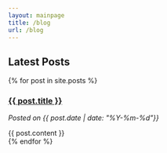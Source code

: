 ```yaml
---
layout: mainpage
title: /blog
url: /blog
---
```

## Latest Posts

<div>
  {% for post in site.posts %}
      <h3><a href="{{ post.url }}">{{ post.title }}</a></h3>
      <!-- <p><span>{{ post.date | date: "%Y-%m-%d"}}</span></p> -->
      <p><i>Posted on {{ post.date | date: "%Y-%m-%d"}}</i></p>
      <div>
      {{ post.content }}
      </div>
  {% endfor %}
</div>

<!-- <ul>
  {% for post in site.posts %}
    <li>
      <a href="{{ post.url }}">{{ post.title }}</a>
    </li>
  {% endfor %}
</ul> -->

<!-- <hr>
{% for tag in site.tags %}
  <h3>{{ tag[0] }}</h3>
  <ul>
    {% for post in tag[1] %}
      <li><a href="{{ post.url }}">{{ post.title }}</a></li>
    {% endfor %}
  </ul>
{% endfor %} -->

<!-- <ul>
  {% for post in site.posts %}
    <li>
      <h2><a href="{{ post.url }}">{{ post.title }}</a></h2>
      {{ post.excerpt }}
    </li>
  {% endfor %}
</ul> -->